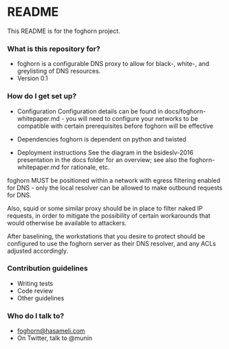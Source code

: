 # README #

This README is for the foghorn project.

### What is this repository for? ###

* foghorn is a configurable DNS proxy to allow for black-, white-, and greylisting of DNS resources.
* Version 0.1

### How do I get set up? ###

* Configuration
Configuration details can be found in docs/foghorn-whitepaper.md - you 
will need to configure your networks to be compatible with certain 
prerequisites before foghorn will be effective

* Dependencies
foghorn is dependent on python and twisted

* Deployment instructions
See the diagram in the bsideslv-2016 presentation in the docs folder for 
an overview; see also the foghorn-whitepaper.md for rationale, etc.

foghorn MUST be positioned within a network with egress filtering 
enabled for DNS - only the local resolver can be allowed to make 
outbound requests for DNS.

Also, squid or some similar proxy should be in place to filter naked IP 
requests, in order to mitigate the possibility of certain workarounds 
that would otherwise be available to attackers.

After baselining, the workstations that you desire to protect should be 
configured to use the foghorn server as their DNS resolver, and any ACLs 
adjusted accordingly. 


### Contribution guidelines ###

* Writing tests
* Code review
* Other guidelines

### Who do I talk to? ###

* foghorn@hasameli.com
* On Twitter, talk to @munin
